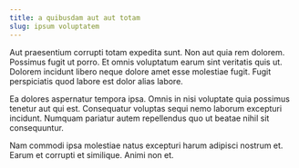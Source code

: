 ```yaml
---
title: a quibusdam aut aut totam
slug: ipsum voluptatem
---
```


Aut praesentium corrupti totam expedita sunt. Non aut quia rem dolorem. Possimus fugit ut porro. Et omnis voluptatum earum sint veritatis quis ut. Dolorem incidunt libero neque dolore amet esse molestiae fugit. Fugit perspiciatis quod labore est dolor alias labore.

Ea dolores aspernatur tempora ipsa. Omnis in nisi voluptate quia possimus tenetur aut qui est. Consequatur voluptas sequi nemo laborum excepturi incidunt. Numquam pariatur autem repellendus quo ut beatae nihil sit consequuntur.

Nam commodi ipsa molestiae natus excepturi harum adipisci nostrum et. Earum et corrupti et similique. Animi non et.
